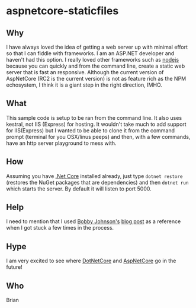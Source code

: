 # aspnetcore-staticfiles

## Why

I have always loved the idea of getting a web server up with minimal effort so that I can fiddle with frameworks. I am an
ASP.NET developer and haven't had this option. I really loved other frameworks such as [nodejs](https://nodejs.org "Node.js Homepage")
because you can quickly and from the command line, create a static web server that is fast an responsive. Although the current version
of AspNetCore (RC2 is the current version) is not as feature rich as the NPM echosystem, I think it is a giant step in the right
direction, IMHO.

## What

This sample code is setup to be ran from the command line. It also uses kestral, not IIS (Express) for hosting. It wouldn't take much to
add support for IIS(Express) but I wanted to be able to clone it from the command prompt (terminal for you OSX/linus peeps) and then, with
a few commands, have an http server playground to mess with.

## How

Assuming you have [.Net Core](https://www.microsoft.com/net/download#core) installed already, just type `dotnet restore` (restores the
NuGet packages that are dependencies) and then `dotnet run` which starts the server. By default it will listen to port 5000.

## Help

I need to mention that I used [Bobby Johnson's](https://stackoverflow.com/cv/notmyself) [blog post](http://iamnotmyself.com/blog/2016/05/19/building-a-static-file-server-in-asp-net-core-rc2-with-the-cli "Building a Static File Server in ASP.NET Core RC2 with the CLI")
as a reference when I got stuck a few times in the process.

## Hype

I am very excited to see where [DotNetCore](https://github.com/dotnet/core) and [AspNetCore](https://github.com/aspnet/Home) go in the future!

## Who

Brian